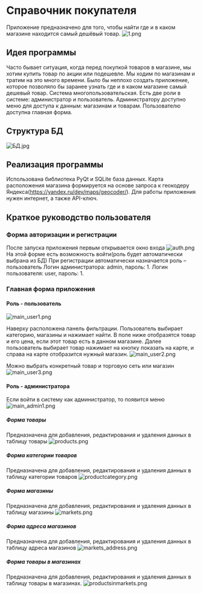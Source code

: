 # Справочник покупателя

Приложение предназначено для того, чтобы найти где и в каком магазине находится самый дешёвый товар. 
![1.png](1.png)

## Идея программы
Часто бывает ситуация, когда перед покупкой товаров в магазине, мы хотим купить товар по акции или подешевле. Мы ходим по магазинам и тратим на это много времени. Было бы неплохо создать приложение, которое позволяло бы заранее узнать где и в каком магазине самый дешевый товар. Система многопользовательская. Есть две роли в системе:  администратор и пользователь. Администратору доступно меню для доступа к данным: магазинам и товарам. Пользователю доступна главная форма.

## Структура БД

![БД.jpg](БД.jpg)

## Реализация программы

Использована библиотека PyQt и SQLite база данных. Карта расположения магазина формируется на основе запроса к геокодеру Яндекса(https://yandex.ru/dev/maps/geocoder/).
Для работы приложения нужен интернет, а также API-ключ.

 
## Краткое руководство пользователя
### Форма авторизации и регистрации
После запуска приложения первым открывается окно входа
![auth.png](auth.png)
На этой форме есть возможность войти(роль будет автоматически выбрана из БД)
При регистрации автоматически назначается роль – пользователь
Логин администратора: admin, пароль: 1.
Логин пользователя: user, пароль: 1.

 
### Главная форма приложения
#### Роль - пользователь

![main_user1.png](main_user1.png)

Наверху расположена панель фильтрации. Пользователь выбирает категорию, магазины и нажимает найти. В поле ниже отобразятся товар и его цена, если этот товар есть в данном магазине. 
Далее пользователь выбирает товар нажимает на кнопку показать на карте, и справа на карте отобразится нужный магазин.
![main_user2.png](main_user2.png)

Можно выбрать конкретный товар и торговую сеть или магазин
![main_user3.png](main_user3.png)

#### Роль - администратора
Если войти в систему как администратор, то появится меню
![main_admin1.png](main_admin1.png)

##### Форма товары
Предназначена для добавления, редактирования и удаления данных в таблицу товары
![products.png](products.png)

##### Форма категории товаров
Предназначена для добавления, редактирования и удаления данных в таблицу категории товаров
![productcategory.png](productcategory.png)

##### Форма магазины
Предназначена для добавления, редактирования и удаления данных в таблицу магазины
![markets.png](markets.png)

##### Форма адреса магазинов
Предназначена для добавления, редактирования и удаления данных в таблицу адреса магазинов
![markets_address.png](productcategory.png)

##### Форма товары в магазинах
Предназначена для добавления, редактирования и удаления данных в таблицу товары в магазинах. 
![productsinmarkets.png](productsinmarkets.png)
